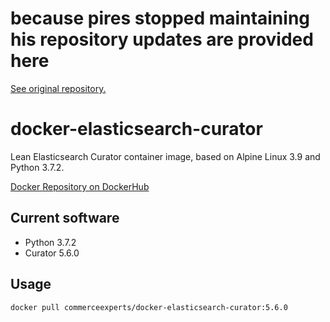 # because pires stopped maintaining his repository updates are provided here

[See original repository.](https://github.com/pires/docker-elasticsearch-curator)

# docker-elasticsearch-curator
Lean Elasticsearch Curator container image, based on Alpine Linux 3.9 and Python 3.7.2.

[Docker Repository on DockerHub](https://cloud.docker.com/repository/docker/commerceexperts/docker-elasticsearch-curator)

## Current software

* Python 3.7.2
* Curator 5.6.0

## Usage

```
docker pull commerceexperts/docker-elasticsearch-curator:5.6.0
```
